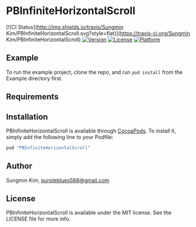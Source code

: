 # PBInfiniteHorizontalScroll

[![CI Status](http://img.shields.io/travis/Sungmin Kim/PBInfiniteHorizontalScroll.svg?style=flat)](https://travis-ci.org/Sungmin Kim/PBInfiniteHorizontalScroll)
[![Version](https://img.shields.io/cocoapods/v/PBInfiniteHorizontalScroll.svg?style=flat)](http://cocoapods.org/pods/PBInfiniteHorizontalScroll)
[![License](https://img.shields.io/cocoapods/l/PBInfiniteHorizontalScroll.svg?style=flat)](http://cocoapods.org/pods/PBInfiniteHorizontalScroll)
[![Platform](https://img.shields.io/cocoapods/p/PBInfiniteHorizontalScroll.svg?style=flat)](http://cocoapods.org/pods/PBInfiniteHorizontalScroll)

## Example

To run the example project, clone the repo, and run `pod install` from the Example directory first.

## Requirements

## Installation

PBInfiniteHorizontalScroll is available through [CocoaPods](http://cocoapods.org). To install
it, simply add the following line to your Podfile:

```ruby
pod "PBInfiniteHorizontalScroll"
```

## Author

Sungmin Kim, purpleblues568@gmail.com

## License

PBInfiniteHorizontalScroll is available under the MIT license. See the LICENSE file for more info.
